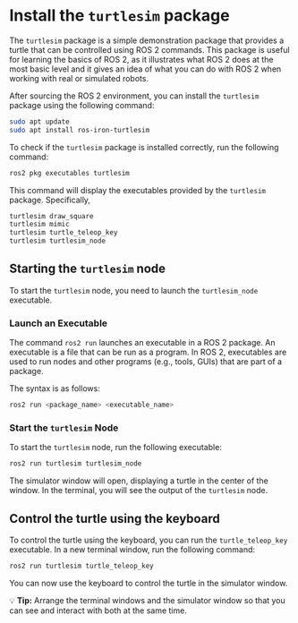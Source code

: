 # Install the `turtlesim` package 

The `turtlesim` package is a simple demonstration package that provides a turtle that can be controlled using ROS 2 commands.
This package is useful for learning the basics of ROS 2, as it illustrates what ROS 2 does at the most basic level and it gives an idea of what you can do with ROS 2 when working with real or simulated robots.

After sourcing the ROS 2 environment, you can install the `turtlesim` package using the following command:

```bash
sudo apt update
sudo apt install ros-iron-turtlesim
```

To check if the `turtlesim` package is installed correctly, run the following command:

```bash
ros2 pkg executables turtlesim
```

This command will display the executables provided by the `turtlesim` package.
Specifically,

```bash
turtlesim draw_square
turtlesim mimic
turtlesim turtle_teleop_key
turtlesim turtlesim_node
```

## Starting the `turtlesim` node

To start the `turtlesim` node, you need to launch the `turtlesim_node` executable.

### Launch an Executable

The command `ros2 run` launches an executable in a ROS 2 package.
An executable is a file that can be run as a program.
In ROS 2, executables are used to run nodes and other programs (e.g., tools, GUIs) that are part of a package.

The syntax is as follows:

```bash
ros2 run <package_name> <executable_name>
```

### Start the `turtlesim` Node

To start the `turtlesim` node, run the following executable:

```bash
ros2 run turtlesim turtlesim_node
```

The simulator window will open, displaying a turtle in the center of the window.
In the terminal, you will see the output of the `turtlesim` node.

## Control the turtle using the keyboard

To control the turtle using the keyboard, you can run the `turtle_teleop_key` executable.
In a new terminal window, run the following command:

```bash
ros2 run turtlesim turtle_teleop_key
```

You can now use the keyboard to control the turtle in the simulator window.

💡 **Tip:** Arrange the terminal windows and the simulator window so that you can see and interact with both at the same time.
